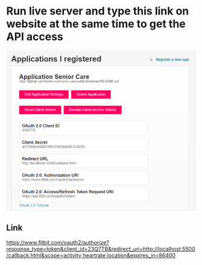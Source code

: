# Run live server and type this link on website at the same time to get the API access
![alt text](image.png)

## Link
[https://www.fitbit.com/oauth2/authorize?response_type=token&client_id=23Q7TB&redirect_uri=http://localhost:5500/callback.html&scope=activity heartrate location&expires_in=86400](https://www.fitbit.com/oauth2/authorize?response_type=token&client_id=23Q7TB&redirect_uri=http://localhost:5500/callback.html&scope=activity%20heartrate%20location&expires_in=86400)